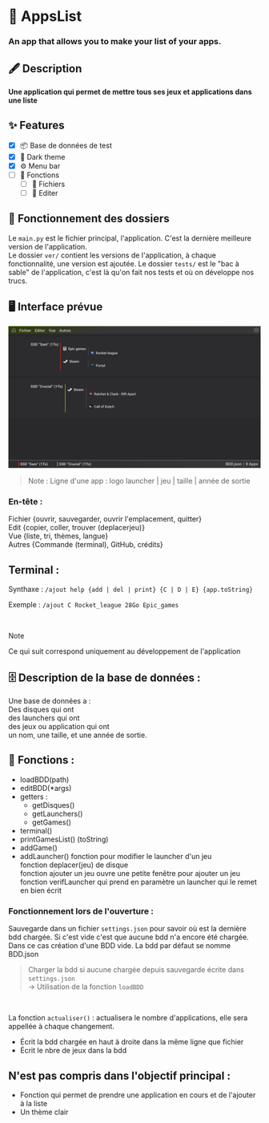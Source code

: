 # 📜 AppsList
### An app that allows you to make your list of your apps.

## 🖋️ Description
**Une application qui permet de mettre tous ses jeux et applications dans une liste**  

## ✨ Features
- [X] 📦 Base de données de test
- [X] 🌙 Dark theme
- [X] ⚙️ Menu bar
- [ ] 📜 Fonctions
  - [ ] 📎 Fichiers
  - [ ] 📎 Editer

## 📁 Fonctionnement des dossiers

Le `main.py` est le fichier principal, l'application. C'est la dernière meilleure version de l'application.  
Le dossier `ver/` contient les versions de l'application, à chaque fonctionnalité, une version est ajoutée.
Le dossier `tests/` est le "bac à sable" de l'application, c'est là qu'on fait nos tests et où on développe nos trucs.

## 🖥️ Interface prévue
![Voir image](https://github.com/NathKaden/AppsList/blob/main/assets/maquette.png)
>Note :
>Ligne d'une app : logo launcher | jeu | taille | année de sortie

### En-tête :
Fichier {ouvrir, sauvegarder, ouvrir l'emplacement, quitter}  
Edit {copier, coller, trouver (deplacerjeu)}  
Vue {liste, tri, thèmes, langue}  
Autres {Commande (terminal), GitHub, crédits}

## Terminal :
Synthaxe : `/ajout help {add | del | print} {C | D | E} {app.toString}`  

Exemple : `/ajout C Rocket_league 28Go Epic_games`

<br>

>[!NOTE]
>Ce qui suit correspond uniquement au développement de l'application

## 🗄️ Description de la base de données :
Une base de données a :  
Des disques qui ont  
des launchers qui ont  
des jeux ou application qui ont  
un nom, une taille, et une année de sortie.  

## 🔗 Fonctions :
- loadBDD(path)
- editBDD(*args)
- getters :
  - getDisques()
  - getLaunchers()
  - getGames()
- terminal()
- printGamesList() (toString)
- addGame()
- addLauncher()
fonction pour modifier le launcher d'un jeu  
fonction deplacer(jeu) de disque  
fonction ajouter un jeu ouvre une petite fenêtre pour ajouter un jeu  
fonction verifLauncher qui prend en paramètre un launcher qui le remet en bien écrit  

### Fonctionnement lors de l'ouverture :
Sauvegarde dans un fichier `settings.json` pour savoir où est la dernière bdd chargée.
  Si c'est vide c'est que aucune bdd n'a encore été chargée.
  Dans ce cas création d'une BDD vide.
La bdd par défaut se nomme BDD.json

>Charger la bdd si aucune chargée depuis sauvegarde écrite dans `settings.json`  
> -> Utilisation de la fonction `loadBDD`
<br>

La fonction `actualiser()` : actualisera le nombre d'applications, elle sera appellée à chaque changement.  
- Écrit la bdd chargée en haut à droite dans la même ligne que fichier  
- Écrit le nbre de jeux dans la bdd

## N'est pas compris dans l'objectif principal :
- Fonction qui permet de prendre une application en cours et de l'ajouter à la liste
- Un thème clair

